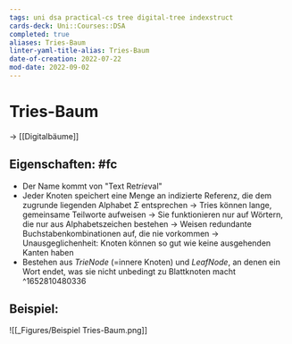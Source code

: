 ```yaml
---
tags: uni dsa practical-cs tree digital-tree indexstruct
cards-deck: Uni::Courses::DSA
completed: true
aliases: Tries-Baum
linter-yaml-title-alias: Tries-Baum
date-of-creation: 2022-07-22
mod-date: 2022-09-02
---
```


# Tries-Baum
→ [[Digitalbäume]]

## Eigenschaften: #fc
- Der Name kommt von "Text Re*trie*val"
- Jeder Knoten speichert eine Menge an indizierte Referenz, die dem zugrunde liegenden Alphabet $\Sigma$ entsprechen
	→ Tries können lange, gemeinsame Teilworte aufweisen
	→ Sie funktionieren nur auf Wörtern, die nur aus Alphabetszeichen bestehen
	→ Weisen redundante Buchstabenkombinationen auf, die nie vorkommen
	→ Unausgeglichenheit: Knoten können so gut wie keine ausgehenden Kanten haben
- Bestehen aus *TrieNode* (=innere Knoten) und *LeafNode*, an denen ein Wort endet, was sie nicht unbedingt zu Blattknoten macht
^1652810480336

## Beispiel:
![[_Figures/Beispiel Tries-Baum.png]]
